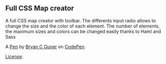 ## Full CSS Map creator

A full CSS map creator with toolbar.
The differents input radio allows to change the size and the color of each element.
The number of elements, the maximum sizes and colors can be changed easily thanks to Haml and Sass

A [Pen](https://codepen.io/bgoonz/pen/wvdWQvO) by [Bryan C Guner](https://codepen.io/bgoonz) on [CodePen](https://codepen.io).

[License](https://codepen.io/bgoonz/pen/wvdWQvO/license).
